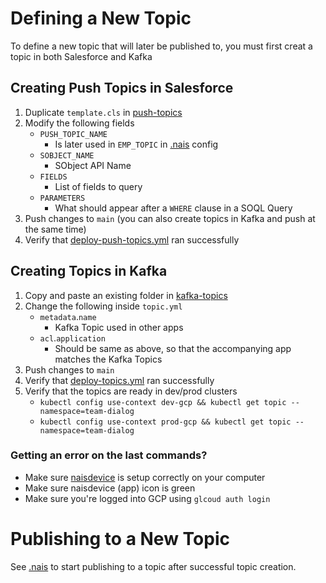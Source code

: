 # Defining a New Topic

To define a new topic that will later be published to, you must first creat a topic in both Salesforce and Kafka

## Creating Push Topics in Salesforce

1. Duplicate `template.cls` in [push-topics](/.topics/push-topics)
1. Modify the following fields
   - `PUSH_TOPIC_NAME`
     - Is later used in `EMP_TOPIC` in [.nais](/.nais) config
   - `SOBJECT_NAME`
     - SObject API Name
   - `FIELDS`
     - List of fields to query
   - `PARAMETERS`
     - What should appear after a `WHERE` clause in a SOQL Query
1. Push changes to `main` (you can also create topics in Kafka and push at the same time)
1. Verify that [deploy-push-topics.yml](https://github.com/navikt/crm-kafka-activity/actions/workflows/deploy-push-topics.yml) ran successfully

## Creating Topics in Kafka

1. Copy and paste an existing folder in [kafka-topics](/.topics/kafka-topics)
1. Change the following inside `topic.yml`
   - `metadata`.`name`
     - Kafka Topic used in other apps
   - `acl`.`application`
     - Should be same as above, so that the accompanying app matches the Kafka Topics
1. Push changes to `main`
1. Verify that [deploy-topics.yml](https://github.com/navikt/crm-kafka-activity/actions/workflows/deploy-topics.yml) ran successfully
1. Verify that the topics are ready in dev/prod clusters
   - `kubectl config use-context dev-gcp && kubectl get topic --namespace=team-dialog`
   - `kubectl config use-context prod-gcp && kubectl get topic --namespace=team-dialog`

### Getting an error on the last commands?

- Make sure [naisdevice](https://doc.nais.io/device/install/) is setup correctly on your computer
- Make sure naisdevice (app) icon is green
- Make sure you're logged into GCP using `glcoud auth login`

# Publishing to a New Topic

See [.nais](/.nais) to start publishing to a topic after successful topic creation.
